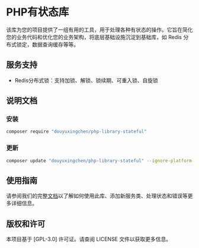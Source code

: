 # PHP有状态库
该库为您的项目提供了一组有用的工具，用于处理各种有状态的操作。它旨在简化您的业务代码和优化您的业务架构，将底层基础设施沉淀到基础库，如 Redis 分布式锁定，数据查询缓存等等。

## 服务支持
- Redis分布式锁：支持加锁、解锁、锁续期、可重入锁、自旋锁

## 说明文档
### 安装
```bash
composer require "douyuxingchen/php-library-stateful"
```

### 更新
```bash
composer update "douyuxingchen/php-library-stateful" --ignore-platform-reqs
```


## 使用指南
请参阅我们的完整[文档](docs)以了解如何使用此库、添加新服务类、处理状态和错误等更多详细信息。

## 版权和许可
本项目基于 [GPL-3.0] 许可证。请查阅 LICENSE 文件以获取更多信息。